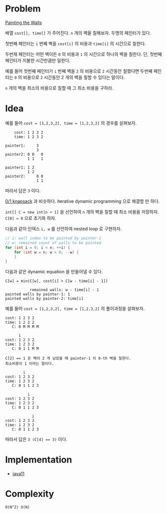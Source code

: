 # Problem

[Painting the Walls](https://leetcode.com/problems/painting-the-walls/)

배열 `cost[], time[]` 가 주어진다. `n` 개의 벽울 칠해보자. 두명의
페인터가 있다.

첫번째 페인터는 `i` 번째 벽을 `cost[i]` 의 비용과 `time[i]` 의
시간으로 칠한다.

두번재 페인터는 어떤 벽이든 `0` 의 비용과 `1` 의 시간으로 하나의 벽을
칠한다. 단, 첫번째 페인터가 지불한 시간만큼만 일한다.

예를 들어 첫번째 페인터가 `i` 번째 벽을 `2` 의 비용으로 `2` 시간동안
칠했다면 두번째 페인터는 `0` 의 비용으로 `2` 시간동안 2 개의 벽을 칠할
수 있다는 말이다.

`n` 개의 벽을 최소의 비용으로 칠할 때 그 최소 비용을 구하라.

# Idea

예를 들어 `cost = [1,2,3,2], time = [1,2,3,2]` 의 경우를 살펴보자.

```
    cost: 1 2 3 2
    time: 1 2 3 2

painter1:     3
              3
painter2: 0 0   0
          1 1   1

painter1: 1 2
          1 2 
painter2:     0 0
              1 1 
```

따라서 답은 `3` 이다.

[0/1 knapsack](/fundamentals/dynamicprog/knapsack01/README.md) 과
비슷하다. iterative dynamic programming 으로 해결할 만 하다.

`int[] C = new int[n + 1]` 을 선언하여 `n` 개의 벽을 칠할 때 최소
비용을 저장하자. `C[0] = 0` 으로 초기화 하자.

다음과 같이 인덱스 `i, w` 를 선언하여 nested loop 로 구현하자.

```java
// i: wall index to be painted by painter-1
// w: remained count of walls to be painted
for (int i = 0; i < n; ++i) {
    for (int w = n; w > 0; --w) {
    }
}
```

다음과 같은 dynamic equation 을 만들어낼 수 있다.

```
C[w] = min(C[w], cost[i] + C[w - time[i] - 1])

           remained walls: w - time[i] - 1
painted walls by painter-1: 1
painted walls by painter-2: time[i]
```

예를 들어 `cost = [1,2,3,2], time = [1,2,3,2]` 의 풀이과정을 살펴보자.

```
cost: 1 2 3 2
time: 1 2 3 2 
   C: 0 M M M M

      i
cost: 1 2 3 2
time: 1 2 3 2
   C: 0 1 1 M M
   
C[2] == 1 은 벽이 2 개 남았을 때 painter-1 이 0-th 벽을 칠한다. 
최소비용이 1 이라는 말이다.

        i
cost: 1 2 3 2
time: 1 2 3 2
   C: 0 1 1 2 3

          i
cost: 1 2 3 2
time: 1 2 3 2
   C: 0 1 1 2 3

            i
cost: 1 2 3 2
time: 1 2 3 2 
   C: 0 1 1 2 3
```

따라서 답은 `3 (C[4] == 3)` 이다.

# Implementation

* [java11](MainApp.java)

# Complexity

```
O(N^2) O(N)
```
